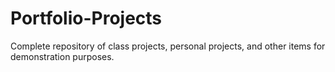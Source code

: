 # Portfolio-Projects
Complete repository of class projects, personal projects, and other items for demonstration purposes.
